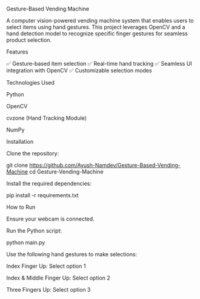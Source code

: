 Gesture-Based Vending Machine

A computer vision-powered vending machine system that enables users to select items using hand gestures. This project leverages OpenCV and a hand detection model to recognize specific finger gestures for seamless product selection.

Features

✅ Gesture-based item selection
✅ Real-time hand tracking
✅ Seamless UI integration with OpenCV
✅ Customizable selection modes

Technologies Used

Python

OpenCV

cvzone (Hand Tracking Module)

NumPy

Installation

Clone the repository:

git clone https://github.com/Ayush-Namdev/Gesture-Based-Vending-Machine
cd Gesture-Vending-Machine

Install the required dependencies:

pip install -r requirements.txt

How to Run

Ensure your webcam is connected.

Run the Python script:

python main.py

Use the following hand gestures to make selections:

Index Finger Up: Select option 1

Index & Middle Finger Up: Select option 2

Three Fingers Up: Select option 3
